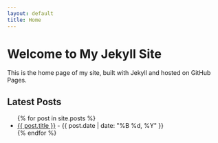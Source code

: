 ```yaml
---
layout: default
title: Home
---
```


# Welcome to My Jekyll Site

This is the home page of my site, built with Jekyll and hosted on GitHub Pages.

## Latest Posts

<ul>
  {% for post in site.posts %}
    <li><a href="{{ post.url }}">{{ post.title }}</a> - {{ post.date | date: "%B %d, %Y" }}</li>
  {% endfor %}
</ul>

